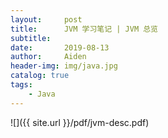 ```yaml
---
layout:     post
title:      JVM 学习笔记 | JVM 总览
subtitle:   
date:       2019-08-13
author:     Aiden
header-img: img/java.jpg
catalog: true 			
tags:								
    - Java
---
```


![]({{ site.url }}/pdf/jvm-desc.pdf)